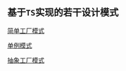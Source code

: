 ## 基于`TS`实现的若干设计模式

[简单工厂模式](./factory.ts)

[单例模式](./singleton.ts)

[抽象工厂模式](./abstract-factory.ts)




